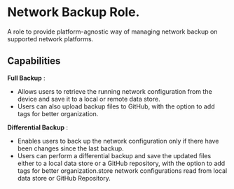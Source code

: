 # Network Backup Role.

A role to provide platform-agnostic way of managing network backup on supported network platforms.

## Capabilities

**Full Backup** :
- Allows users to retrieve the running network configuration from the device and save it to a local or remote data store.
- Users can also upload backup files to GitHub, with the option to add tags for better organization.

**Differential Backup** :
- Enables users to back up the network configuration only if there have been changes since the last backup.
- Users can perform a differential backup and save the updated files either to a local data store or a GitHub repository, with the option to add tags for better organization.store network configurations read from local data store or GitHub Repository.
